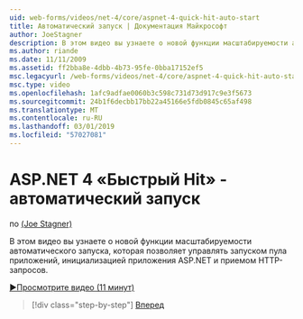 ```yaml
---
uid: web-forms/videos/net-4/core/aspnet-4-quick-hit-auto-start
title: Автоматический запуск | Документация Майкрософт
author: JoeStagner
description: В этом видео вы узнаете о новой функции масштабируемости автоматического запуска, которая позволяет управлять для запуска пула приложений, initializ...
ms.author: riande
ms.date: 11/11/2009
ms.assetid: ff2bba8e-4dbb-4b73-95fe-0bba17152ef5
msc.legacyurl: /web-forms/videos/net-4/core/aspnet-4-quick-hit-auto-start
msc.type: video
ms.openlocfilehash: 1afc9adfae0060b3c598c731d73d917c9e3f5673
ms.sourcegitcommit: 24b1f6decbb17bb22a45166e5fdb0845c65af498
ms.translationtype: MT
ms.contentlocale: ru-RU
ms.lasthandoff: 03/01/2019
ms.locfileid: "57027081"
---
```

<a name="aspnet-4-quick-hit---auto-start"></a>ASP.NET 4 «Быстрый Hit» - автоматический запуск
====================
по [(Joe Stagner)](https://github.com/JoeStagner)

В этом видео вы узнаете о новой функции масштабируемости автоматического запуска, которая позволяет управлять запуском пула приложений, инициализацией приложения ASP.NET и приемом HTTP-запросов. 

[&#9654;Просмотрите видео (11 минут)](https://channel9.msdn.com/Blogs/ASP-NET-Site-Videos/aspnet-4-quick-hit-auto-start)

> [!div class="step-by-step"]
> [Вперед](aspnet-4-quick-hit-clean-webconfig-files.md)
